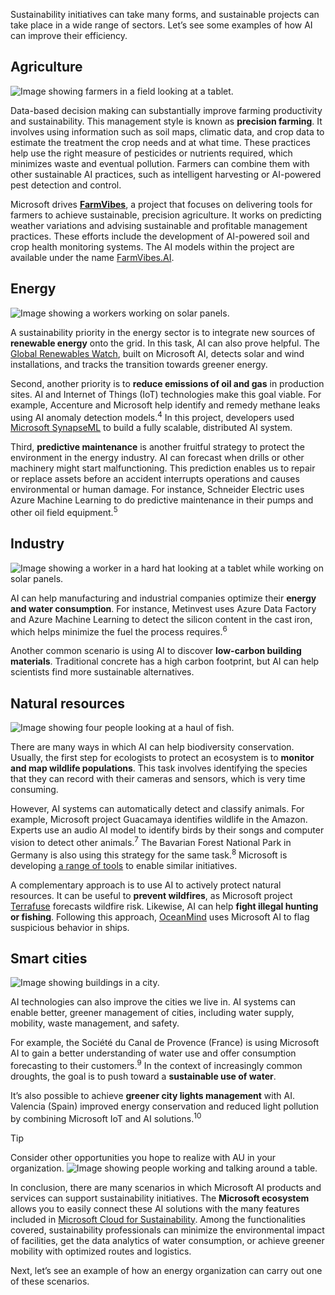 Sustainability initiatives can take many forms, and sustainable projects can take place in a wide range of sectors. Let’s see some examples of how AI can improve their efficiency.

## Agriculture

![Image showing farmers in a field looking at a tablet.](../media/3-ai-farming.jpg)

Data-based decision making can substantially improve farming productivity and sustainability. This management style is known as **precision farming**. It involves using information such as soil maps, climatic data, and crop data to estimate the treatment the crop needs and at what time. These practices help use the right measure of pesticides or nutrients required, which minimizes waste and eventual pollution. Farmers can combine them with other sustainable AI practices, such as intelligent harvesting or AI-powered pest detection and control.

Microsoft drives **[FarmVibes](https://www.microsoft.com/research/project/project-farmvibes/)**, a project that focuses on delivering tools for farmers to achieve sustainable, precision agriculture. It works on predicting weather variations and advising sustainable and profitable management practices. These efforts include the development of AI-powered soil and crop health monitoring systems. The AI models within the project are available under the name [FarmVibes.AI](https://github.com/microsoft/farmvibes-ai).

## Energy

![Image showing a workers working on solar panels.](../media/3-green-energy.jpg)

A sustainability priority in the energy sector is to integrate new sources of **renewable energy** onto the grid. In this task, AI can also prove helpful. The [Global Renewables Watch](https://www.globalrenewableswatch.org/), built on Microsoft AI, detects solar and wind installations, and tracks the transition towards greener energy.

Second, another priority is to **reduce emissions of oil and gas** in production sites. AI and Internet of Things (IoT) technologies make this goal viable. For example, Accenture and Microsoft help identify and remedy methane leaks using AI anomaly detection models.<sup>4</sup> In this project, developers used [Microsoft SynapseML](https://microsoft.github.io/SynapseML/) to build a fully scalable, distributed AI system.

Third, **predictive maintenance** is another fruitful strategy to protect the environment in the energy industry. AI can forecast when drills or other machinery might start malfunctioning. This prediction enables us to repair or replace assets before an accident interrupts operations and causes environmental or human damage. For instance, Schneider Electric uses Azure Machine Learning to do predictive maintenance in their pumps and other oil field equipment.<sup>5</sup>

## Industry

![Image showing a worker in a hard hat looking at a tablet  while working on solar panels.](../media/3-energy-worker.jpg)

AI can help manufacturing and industrial companies optimize their **energy and water consumption**. For instance, Metinvest uses Azure Data Factory and Azure Machine Learning to detect the silicon content in the cast iron, which helps minimize the fuel the process requires.<sup>6</sup>

Another common scenario is using AI to discover **low-carbon building materials**. Traditional concrete has a high carbon footprint, but AI can help scientists find more sustainable alternatives.

## Natural resources

![Image showing four people looking at a haul of fish.](../media/3-fish.png)

There are many ways in which AI can help biodiversity conservation. Usually, the first step for ecologists to protect an ecosystem is to **monitor and map wildlife populations**. This task involves identifying the species that they can record with their cameras and sensors, which is very time consuming.

However, AI systems can automatically detect and classify animals. For example, Microsoft project Guacamaya identifies wildlife in the Amazon. Experts use an audio AI model to identify birds by their songs and computer vision to detect other animals.<sup>7</sup> The Bavarian Forest National Park in Germany is also using this strategy for the same task.<sup>8</sup> Microsoft is developing [a range of tools](https://www.microsoft.com/research/project/accelerating-biodiversity-surveys/overview/) to enable similar initiatives.

A complementary approach is to use AI to actively protect natural resources. It can be useful to **prevent wildfires**, as Microsoft project [Terrafuse](https://www.microsoft.com/ai/ai-for-earth-Terrafuse) forecasts wildfire risk. Likewise, AI can help **fight illegal hunting or fishing**. Following this approach, [OceanMind](https://www.microsoft.com/ai/ai-for-earth-oceanmind) uses Microsoft AI to flag suspicious behavior in ships.

## Smart cities

![Image showing buildings in a city.](../media/3-city.jpg)

AI technologies can also improve the cities we live in. AI systems can enable better, greener management of cities, including water supply, mobility, waste management, and safety.

For example, the Société du Canal de Provence (France) is using Microsoft AI to gain a better understanding of water use and offer consumption forecasting to their customers.<sup>9</sup> In the context of increasingly common droughts, the goal is to push toward a **sustainable use of water**.

It’s also possible to achieve **greener city lights management** with AI. Valencia (Spain) improved energy conservation and reduced light pollution by combining Microsoft IoT and AI solutions.<sup>10</sup>

> [!TIP]
> Consider other opportunities you hope to realize with AU in your organization.
> ![Image showing people working and talking around a table.](../media/2-reflection.jpg)

In conclusion, there are many scenarios in which Microsoft AI products and services can support sustainability initiatives. The **Microsoft ecosystem** allows you to easily connect these AI solutions with the many features included in [Microsoft Cloud for Sustainability](https://www.microsoft.com/sustainability/cloud). Among the functionalities covered, sustainability professionals can minimize the environmental impact of facilities, get the data analytics of water consumption, or achieve greener mobility with optimized routes and logistics.


Next, let’s see an example of how an energy organization can carry out one of these scenarios.
